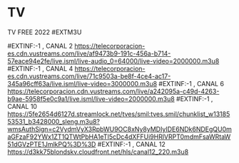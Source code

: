 # TV
TV FREE 2022
#EXTM3U

#EXTINF:-1 , CANAL 2
https://telecorporacion-es.cdn.vustreams.com/live/af9473b9-191c-456a-b714-57eace94e2fe/live.isml/live-audio_0=64000/live-video=2000000.m3u8
#EXTINF:-1 , CANAL 4
https://telecorporacion-es.cdn.vustreams.com/live/71c9503a-be8f-4ce4-ac17-345a96cff63a/live.isml/live-video=3000000.m3u8
#EXTINF:-1 , CANAL 6
https://telecorporacion.cdn.vustreams.com/live/a242095a-c49d-4263-b9ae-5958f5e0c9a1/live.isml/live-video=2000000.m3u8
#EXTINF:-1 , CANAL 10
https://5fe2654d6127d.streamlock.net/tves/smil:tves.smil/chunklist_w1318553531_b3428000_sleng.m3u8?wmsAuthSign=c2VydmVyX3RpbWU9OC8xNy8yMDIyIDE6NDk6NDEgQU0maGFzaF92YWx1ZT1QTWtPbHA1eTI5cDc4dXFFUi9HRlVRPT0mdmFsaWRtaW51dGVzPTE1JmlkPQ%3D%3D
#EXTINF:-1 , CANAL 12
https://d3kk75blondskv.cloudfront.net/hls/canal12_220.m3u8

